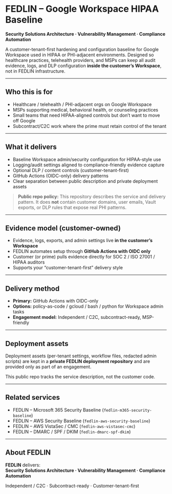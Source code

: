 # FEDLIN – Google Workspace HIPAA Baseline

**Security Solutions Architecture · Vulnerability Management · Compliance Automation**

A customer-tenant-first hardening and configuration baseline for Google Workspace used in HIPAA or PHI-adjacent environments. Designed so healthcare practices, telehealth providers, and MSPs can keep all audit evidence, logs, and DLP configuration **inside the customer’s Workspace**, not in FEDLIN infrastructure.

---

## Who this is for

- Healthcare / telehealth / PHI-adjacent orgs on Google Workspace
- MSPs supporting medical, behavioral health, or counseling practices
- Small teams that need HIPAA-aligned controls but don’t want to move off Google
- Subcontract/C2C work where the prime must retain control of the tenant

---

## What it delivers

- Baseline Workspace admin/security configuration for HIPAA-style use
- Logging/audit settings aligned to compliance-friendly evidence capture
- Optional DLP / content controls (customer-tenant-first)
- GitHub Actions (OIDC-only) delivery patterns
- Clear separation between public description and private deployment assets

> **Public repo policy:** This repository describes the service and delivery pattern. It does **not** contain customer domains, user emails, Vault exports, or DLP rules that expose real PHI patterns.

---

## Evidence model (customer-owned)

- Evidence, logs, exports, and admin settings live **in the customer’s Workspace**
- FEDLIN automates setup through **GitHub Actions with OIDC only**
- Customer (or prime) pulls evidence directly for SOC 2 / ISO 27001 / HIPAA auditors
- Supports your “customer-tenant-first” delivery style

---

## Delivery method

- **Primary:** GitHub Actions with OIDC-only
- **Options:** policy-as-code / gcloud / bash / python for Workspace admin tasks
- **Engagement model:** Independent / C2C, subcontract-ready, MSP-friendly

---

## Deployment assets

Deployment assets (per-tenant settings, workflow files, redacted admin scripts) are kept in a **private FEDLIN deployment repository** and are provided only as part of an engagement.

This public repo tracks the service description, not the customer code.

---

## Related services

- FEDLIN – Microsoft 365 Security Baseline (`fedlin-m365-security-baseline`)
- FEDLIN – AWS Security Baseline (`fedlin-aws-security-baseline`)
- FEDLIN – AWS VistaSec / CMC (`fedlin-aws-vistasec-cmc`)
- FEDLIN – DMARC / SPF / DKIM (`fedlin-dmarc-spf-dkim`)

---

## About FEDLIN

**FEDLIN** delivers:  
**Security Solutions Architecture · Vulnerability Management · Compliance Automation**

Independent / C2C · Subcontract-ready · Customer-tenant-first
